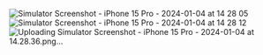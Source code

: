 
![Simulator Screenshot - iPhone 15 Pro - 2024-01-04 at 14 28 05](https://github.com/suhailajaz/InstaFilter/assets/113661825/f23cadc1-f86e-433c-8eea-b5dabf78ed34)
![Simulator Screenshot - iPhone 15 Pro - 2024-01-04 at 14 28 12](https://github.com/suhailajaz/InstaFilter/assets/113661825/4d1fa76d-27ae-4cf0-ac24-d604158ccaee)
![Uploading Simulator Screenshot - iPhone 15 Pro - 2024-01-04 at 14.28.36.png…]()
